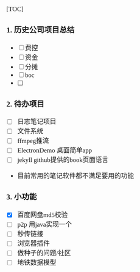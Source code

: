 <span  style="font-family: Simsun,serif; font-size: 17px; ">

[TOC]

### 1. 历史公司项目总结

- [ ] 费控
- [ ] 资金
- [ ] 分摊
- [ ] boc
- [ ] 

### 2. 待办项目

- [ ] 日志笔记项目
- [ ] 文件系统
- [ ] ffmpeg推流
- [ ] ElectronDemo 桌面简单app
- [ ] jekyll github提供的book页面语言
- 目前常用的笔记软件都不满足要用的功能


### 3. 小功能


- [x] 百度网盘md5校验
- [ ] p2p  用java实现一个
- [ ] 秒传链接
- [ ] 浏览器插件
- [ ] 做种子的问题/社区
- [ ] 地铁数据模型

</span>